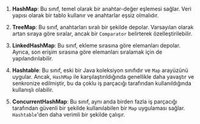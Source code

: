 1. **HashMap**: Bu sınıf, temel olarak bir anahtar-değer eşlemesi sağlar. Veri yapısı olarak bir tablo kullanır ve anahtarlar eşsiz olmalıdır.

2. **TreeMap**: Bu sınıf, anahtarları sıralı bir şekilde depolar. Varsayılan olarak artan sıraya göre sıralar, ancak bir `Comparator` belirterek özelleştirilebilir.

3. **LinkedHashMap**: Bu sınıf, ekleme sırasına göre elemanları depolar. Ayrıca, son erişim sırasına göre elemanları sıralamak için de yapılandırılabilir.

4. **Hashtable**: Bu sınıf, eski bir Java koleksiyon sınıfıdır ve `Map` arayüzünü uygular. Ancak, `HashMap` ile karşılaştırıldığında genellikle daha yavaştır ve senkronize edilmiştir, bu da çoklu iş parçacığı tarafından kullanıldığında kullanışlı olabilir.

5. **ConcurrentHashMap**: Bu sınıf, aynı anda birden fazla iş parçacığı tarafından güvenli bir şekilde kullanılabilen bir `Map` uygulaması sağlar. `Hashtable`'den daha verimli bir şekilde çalışır.
